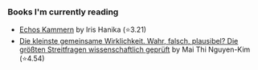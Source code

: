 ### Books I'm currently reading

<!-- GOODREADS-LIST:START -->
- [Echos Kammern](https://www.goodreads.com/review/show/4030886466?utm_medium=api&utm_source=rss) by Iris Hanika (⭐️3.21)
- [Die kleinste gemeinsame Wirklichkeit. Wahr, falsch, plausibel? Die größten Streitfragen wissenschaftlich geprüft](https://www.goodreads.com/review/show/4030580837?utm_medium=api&utm_source=rss) by Mai Thi Nguyen-Kim (⭐️4.54)
<!-- GOODREADS-LIST:END -->
